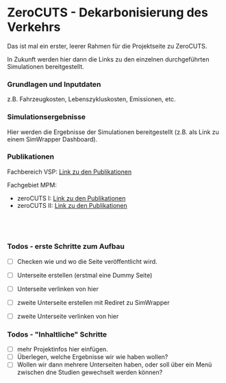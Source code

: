 # ZeroCUTS - Dekarbonisierung des Verkehrs

Das ist mal ein erster, leerer Rahmen für die Projektseite zu ZeroCUTS.

In Zukunft werden hier dann die Links zu den einzelnen durchgeführten Simulationen bereitgestellt.

### Grundlagen und Inputdaten

z.B. Fahrzeugkosten, Lebenszykluskosten, Emissionen, etc.

### Simulationsergebnisse

Hier werden die Ergebnisse der Simulationen bereitgestellt (z.B. als Link zu einem SimWrapper Dashboard).

### Publikationen
Fachbereich VSP: [Link zu den Publikationen](https://vsp.berlin/publications/?tags=dfg-carbon-free-traffic)

Fachgebiet MPM: 
- zeroCUTS I: [Link zu den Publikationen](https://www.tu.berlin/mpm/forschung/projekte/zerocuts-i)
- zeroCUTS II: [Link zu den Publikationen](https://www.tu.berlin/mpm/forschung/projekte/zerocuts-ii)

&nbsp;
&nbsp;
&nbsp;
---

### Todos - erste Schritte zum Aufbau
- [ ] Checken wie und wo die Seite veröffentlicht wird.
- [ ] Unterseite erstellen (erstmal eine Dummy Seite)
- [ ] Unterseite verlinken von hier
- [ ] zweite Unterseite erstellen mit Rediret zu SimWrapper
- [ ] zweite Unterseite verlinken von hier


### Todos - "Inhaltliche" Schritte
- [ ] mehr Projektinfos hier einfügen.
- [ ] Überlegen, welche Ergebnisse wir wie haben wollen?
- [ ] Wollen wir dann mehrere Unterseiten haben, oder soll über ein Menü zwischen dne Studien gewechselt werden können?
